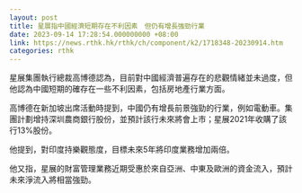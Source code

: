 ```yaml
---
layout: post
title: 星展指中國經濟短期存在不利因素　但仍有增長強勁行業
date: 2023-09-14 17:28:54.000000000 +08:00
link: https://news.rthk.hk/rthk/ch/component/k2/1718348-20230914.htm
categories: rthk
---
```


星展集團執行總裁高博德認為，目前對中國經濟普遍存在的悲觀情緒並未過度，但他認為中國短期的確存在一些不利因素，包括房地產行業方面。

高博德在新加坡出席活動時提到，中國仍有增長前景強勁的行業，例如電動車。集團計劃增持深圳農商銀行股份，並預計該行未來將會上市；星展2021年收購了該行13%股份。

他提到，對印度持樂觀態度，目標未來5年將印度業務增加兩倍。

他又指，星展的財富管理業務近期受惠於來自亞洲、中東及歐洲的資金流入，預計未來淨流入將相當強勁。
